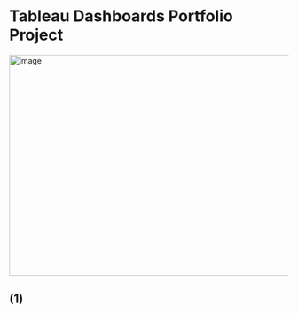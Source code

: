 # Tableau Dashboards Portfolio Project

<img width="600" height="400" alt="image" src="https://github.com/user-attachments/assets/8fdbcba2-5713-4fc2-b4a2-f9b49513c6e7" />


## (1)
